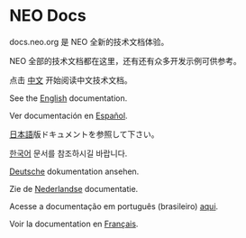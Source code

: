 NEO Docs
============

docs.neo.org 是 NEO 全新的技术文档体验。

NEO 全部的技术文档都在这里，还有还有众多开发示例可供参考。

点击 [中文](zh-cn/index.md) 开始阅读中文技术文档。

See the [English](en-us/index.md) documentation.

Ver documentación en [Español](es-es/index.md).

[日本語](ja-jp/index.md)版ドキュメントを参照して下さい。

[한국어](ko-kr/index.md) 문서를 참조하시길 바랍니다.

[Deutsche](de-de/index.md) dokumentation ansehen.

Zie de [Nederlandse](nl-nl/index.md) documentatie.

Acesse a documentação em português (brasileiro) [aqui](pt-br/index.md).

Voir la documentation en [Français](fr-fr/index.md).
